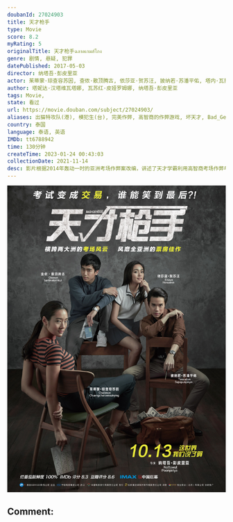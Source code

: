 ```yaml
---
doubanId: 27024903
title: 天才枪手
type: Movie
score: 8.2
myRating: 5
originalTitle: 天才枪手ฉลาดเกมส์โกง
genre: 剧情, 悬疑, 犯罪
datePublished: 2017-05-03
director: 纳塔吾·彭皮里亚
actor: 茱蒂蒙·琼查容苏因, 查侬·散顶腾古, 依莎亚·贺苏汪, 披纳若·苏潘平佑, 塔内·瓦拉库努娄, 莎琳雷特·托马斯, 伊戈·米基塔斯, 帕辛·宽萨塔彭, 萨哈贾克·波斯安吉特, 坎嘉娜·维耐潘尼, 育塔彭·瓦拉努科洛楚, 诺帕瓦特·里基特王, 维塔文·维拉维达亚南特
author: 塔妮达·汉塔维瓦塔娜, 瓦苏红·皮娅罗姆娜, 纳塔吾·彭皮里亚
tags: Movie, 
state: 看过
url: https://movie.douban.com/subject/27024903/
aliases: 出猫特攻队(港), 模犯生(台), 完美作弊, 高智商的作弊游戏, 坏天才, Bad_Genius, Chalard_games_goeng
country: 泰国
language: 泰语, 英语
IMDb: tt6788942
time: 130分钟
createTime: 2023-01-24 00:43:03
collectionDate: 2021-11-14
desc: 影片根据2014年轰动一时的亚洲考场作弊案改编，讲述了天才学霸利用高智商考场作弊牟取暴利的故事。出生平凡的天才少女Lynn（茱蒂蒙·琼查容苏因饰）在进入贵族学校后，结识了富二代同学Grace（依莎亚...
---
```


![image](assets/p2501863104.jpg)

Comment: 
---


